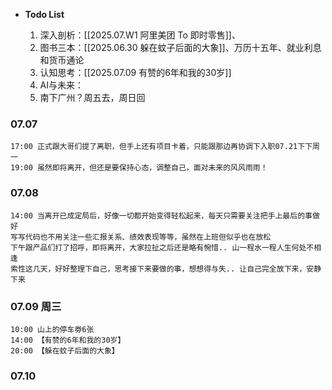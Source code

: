 
-  **Todo List**
  
	1.  深入剖析：[[2025.07.W1 阿里美团 To 即时零售]]、
	2.  图书三本：[[2025.06.30 躲在蚊子后面的大象]]、万历十五年、就业利息和货币通论
	3.  认知思考：[[2025.07.09 有赞的6年和我的30岁]]
	4.  AI与未来：
	5.  南下广州？周五去，周日回

### 07.07

	17:00 正式跟大哥们提了离职，但手上还有项目卡着，只能跟那边再协调下入职07.21下下周一
	19:00 虽然即将离开，但还是要保持心态，调整自己，面对未来的风风雨雨！

### 07.08

	14:00 当离开已成定局后，好像一切都开始变得轻松起来，每天只需要关注把手上最后的事做好
	写写代码也不用关注一些汇报关系、绩效表现等等，虽然在上班但似乎也在放松
	下午跟产品们打了招呼，即将离开，大家拉扯之后还是略有惋惜.. 山一程水一程人生何处不相逢
	索性这几天，好好整理下自己，思考接下来要做的事，想想得与失.. 让自己完全放下来，安静下来

### 07.09 周三

	10:00 山上的停车劵6张
	14:00 【有赞的6年和我的30岁】
	20:00 【躲在蚊子后面的大象】

### 07.10

